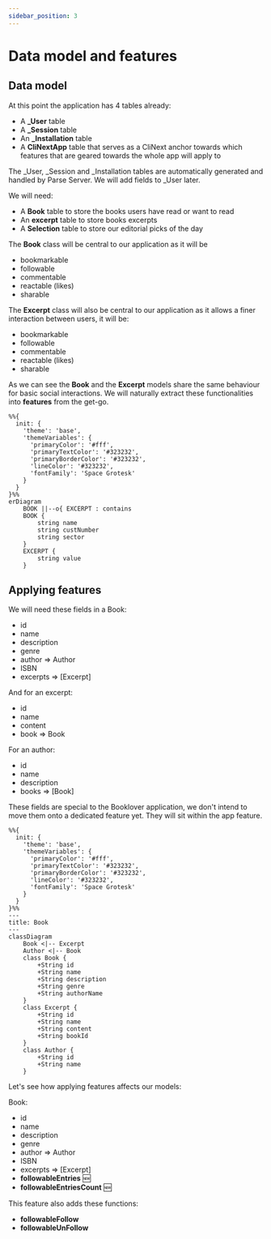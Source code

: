 ```yaml
---
sidebar_position: 3
---
```


# Data model and features


## Data model
At this point the application has 4 tables already:
- A **_User** table 
- A **_Session** table 
- An **_Installation** table 
- A **CliNextApp** table that serves as a CliNext anchor towards which features that are geared towards the whole app will apply to

The _User, _Session and _Installation tables are automatically generated and handled by Parse Server. We will add fields to _User later.

We will need:
- A **Book** table to store the books users have read or want to read
- An **excerpt** table to store books excerpts
- A **Selection** table to store our editorial picks of the day 

The **Book** class will be central to our application as it will be
- bookmarkable
- followable
- commentable
- reactable (likes)
- sharable

The **Excerpt** class will also be central to our application as it allows a finer interaction between users, it will be:
- bookmarkable
- followable
- commentable
- reactable (likes)
- sharable

As we can see the **Book** and the **Excerpt** models share the same behaviour for basic social interactions. We will naturally extract these functionalities into **features** from the get-go.

```mermaid
%%{
  init: {
    'theme': 'base',
    'themeVariables': {
      'primaryColor': '#fff',
      'primaryTextColor': '#323232',
      'primaryBorderColor': '#323232',
      'lineColor': '#323232',
      'fontFamily': 'Space Grotesk'
    }
  }
}%%
erDiagram
    BOOK ||--o{ EXCERPT : contains
    BOOK {
        string name
        string custNumber
        string sector
    }   
    EXCERPT {
        string value        
    }
```

## Applying features

We will need these fields in a Book:
- id
- name
- description
- genre
- author => Author
- ISBN
- excerpts => [Excerpt]

And for an excerpt:
- id
- name
- content
- book => Book

For an author:
- id
- name
- description
- books => [Book]

These fields are special to the Booklover application, we don't intend to move them onto a dedicated feature yet. They will sit within the app feature.

```mermaid
%%{
  init: {
    'theme': 'base',
    'themeVariables': {
      'primaryColor': '#fff',
      'primaryTextColor': '#323232',
      'primaryBorderColor': '#323232',
      'lineColor': '#323232',
      'fontFamily': 'Space Grotesk'
    }
  }
}%%
---
title: Book
---
classDiagram    
    Book <|-- Excerpt   
    Author <|-- Book
    class Book {
        +String id
        +String name
        +String description   
        +String genre
        +String authorName
    }
    class Excerpt {
        +String id
        +String name
        +String content
        +String bookId
    }   
    class Author {
        +String id
        +String name     
    }   
```

Let's see how applying features affects our models:

Book:
- id
- name
- description
- genre
- author => Author
- ISBN
- excerpts => [Excerpt]
- **followableEntries** 🆕
- **followableEntriesCount** 🆕

This feature also adds these functions:
- **followableFollow**
- **followableUnFollow**
